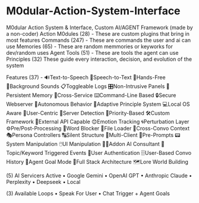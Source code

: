# M0dular-Action-System-Interface
M0dular Action System &amp; Interface, Custom AI/AGENT Framework (made by a non-coder)
Action M0dules (28) - These are custom plugins that bring in most features
Commands (247) - These are commands the user and ai can use
Memories (65) - These are random memmories or keyworks for dev/random uses
Agent Tools (51) - These are tools the agent can use
Principles (32)  These guide every interaction, decision, and evolution of the system

Features (37) - 
🔊Text-to-Speech
🎤Speech-to-Text
🤲Hands-Free
🎵Background Sounds
📋Toggleable Logs
🎛️Non-Intrusive Panels
💾Persistent Memory
🔄Cross-Service
⌨️Command-Line Based
🔒Secure Webserver
🤖Autonomous Behavior
🧩Adaptive Principle System
💻Local OS Aware
👤User-Centric
📡Server Detection
🎯Priority-Based
🛠️Custom Framework
🔗External API Capable
😊Emotion Tracking
🌀Perturbation Layer
⚙️Pre/Post-Processing
🚫Word Blocker
📁File Loader
💬Cross-Convo Context
🎭Persona Controllers
🔠Silent Structure
👥Multi-Client
📝Pre-Prompts
📟System Manipulation
🖱️UI Manipulation
👨‍🔧Addon AI Consultant
🧭Topic/Keyword Triggered Events
🔐User Authentication
🗄️User-Based Convo History
🎯Agent Goal Mode
🧱Full Stack Architecture
🗺️Lore World Building

(5) AI Servicers Active
• Google Gemini
• OpenAI GPT
• Anthropic Claude
• Perplexity
• Deepseek
• Local

(3) Available Loops
• Speak For User
• Chat Trigger + Agent Goals
